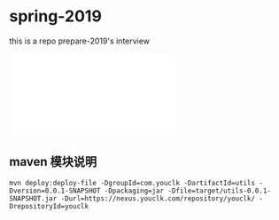 # spring-2019
this is a repo prepare-2019's interview



![](doc/spring-redis.md)

## maven 模块说明
```
mvn deploy:deploy-file -DgroupId=com.youclk -DartifactId=utils -Dversion=0.0.1-SNAPSHOT -Dpackaging=jar -Dfile=target/utils-0.0.1-SNAPSHOT.jar -Durl=https://nexus.youclk.com/repository/youclk/ -DrepositoryId=youclk
```